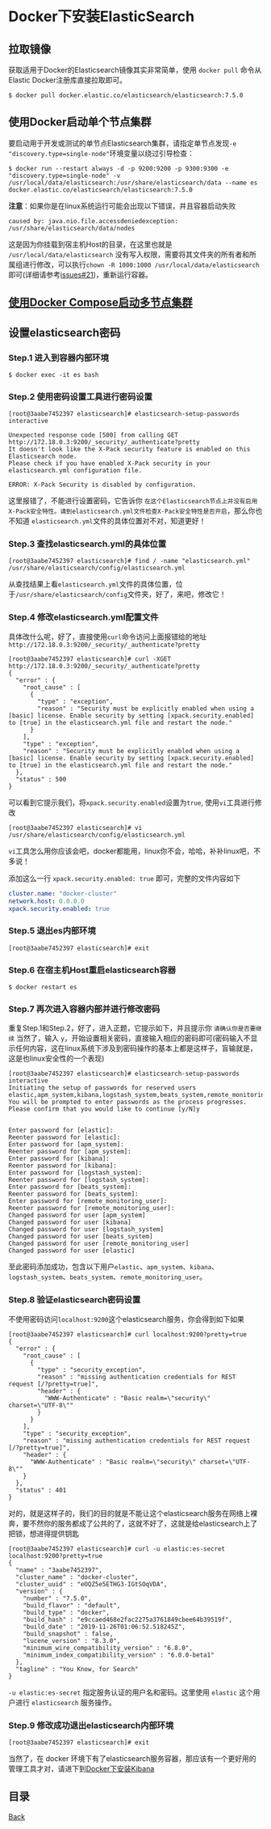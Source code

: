 # Docker下安装ElasticSearch

## 拉取镜像

获取适用于Docker的Elasticsearch镜像其实非常简单，使用 `docker pull` 命令从Elastic Docker注册库直接拉取即可。

```shell
$ docker pull docker.elastic.co/elasticsearch/elasticsearch:7.5.0
```

## 使用Docker启动单个节点集群

要启动用于开发或测试的单节点Elasticsearch集群，请指定单节点发现`-e "discovery.type=single-node"`环境变量以绕过引导检查：

```shell
$ docker run --restart always -d -p 9200:9200 -p 9300:9300 -e "discovery.type=single-node" -v /usr/local/data/elasticsearch:/usr/share/elasticsearch/data --name es docker.elastic.co/elasticsearch/elasticsearch:7.5.0
```

**注意**：如果你是在linux系统运行可能会出现以下错误，并且容器启动失败

```shell
caused by: java.nio.file.accessdeniedexception: /usr/share/elasticsearch/data/nodes
```

这是因为你挂载到宿主机Host的目录，在这里也就是 `/usr/local/data/elasticsearch` 没有写入权限，需要将其文件夹的所有者和所属组进行修改，可以执行`chown -R 1000:1000 /usr/local/data/elasticsearch`即可(详细请参考[issues#21](https://github.com/elastic/elasticsearch-docker/issues/21))，重新运行容器。

## [使用Docker Compose启动多节点集群](https://www.elastic.co/guide/en/elasticsearch/reference/current/docker.html#docker-compose-file)


## 设置elasticsearch密码

### Step.1 进入到容器内部环境

```shell
$ docker exec -it es bash
```

### Step.2 使用密码设置工具进行密码设置

```shell
[root@3aabe7452397 elasticsearch]# elasticsearch-setup-passwords interactive
                                   
Unexpected response code [500] from calling GET http://172.18.0.3:9200/_security/_authenticate?pretty
It doesn't look like the X-Pack security feature is enabled on this Elasticsearch node.
Please check if you have enabled X-Pack security in your elasticsearch.yml configuration file.

ERROR: X-Pack Security is disabled by configuration.
```

这里报错了，不能进行设置密码，它告诉你 `在这个Elasticsearch节点上并没有启用X-Pack安全特性。请到elasticsearch.yml文件检查X-Pack安全特性是否开启`，那么你也不知道 `elasticsearch.yml`文件的具体位置对不对，知道更好！

### Step.3 查找elasticsearch.yml的具体位置

```shell
[root@3aabe7452397 elasticsearch]# find / -name "elasticsearch.yml"
/usr/share/elasticsearch/config/elasticsearch.yml
```

从查找结果上看`elasticsearch.yml`文件的具体位置，位于`/usr/share/elasticsearch/config`文件夹，好了，来吧，修改它！

### Step.4 修改elasticsearch.yml配置文件

具体改什么呢，好了，直接使用`curl`命令访问上面报错给的地址`http://172.18.0.3:9200/_security/_authenticate?pretty`

```shell
[root@3aabe7452397 elasticsearch]# curl -XGET http://172.18.0.3:9200/_security/_authenticate?pretty
{
  "error" : {
    "root_cause" : [
      {
        "type" : "exception",
        "reason" : "Security must be explicitly enabled when using a [basic] license. Enable security by setting [xpack.security.enabled] to [true] in the elasticsearch.yml file and restart the node."
      }
    ],
    "type" : "exception",
    "reason" : "Security must be explicitly enabled when using a [basic] license. Enable security by setting [xpack.security.enabled] to [true] in the elasticsearch.yml file and restart the node."
  },
  "status" : 500
}
```

可以看到它提示我们，将`xpack.security.enabled`设置为`true`, 使用`vi`工具进行修改

```shell
[root@3aabe7452397 elasticsearch]# vi /usr/share/elasticsearch/config/elasticsearch.yml
```

`vi`工具怎么用你应该会吧，docker都能用，linux你不会，哈哈，补补linux吧，不多说！

添加这么一行 `xpack.security.enabled: true` 即可，完整的文件内容如下

```yaml
cluster.name: "docker-cluster"
network.host: 0.0.0.0
xpack.security.enabled: true
```

### Step.5 退出es内部环境

```shell
[root@3aabe7452397 elasticsearch]# exit
```

### Step.6 在宿主机Host重启elasticsearch容器

```shell
$ docker restart es
```

### Step.7 再次进入容器内部并进行修改密码

重复Step.1和Step.2，好了，进入正题，它提示如下，并且提示你 `请确认你是否要继续` 当然了，输入 `y`，开始设置相关密码，直接输入相应的密码即可(密码输入不显示任何内容，这在linux系统下涉及到密码操作的基本上都是这样子，盲输就是，这是也linux安全性的一个表现)

```shell
[root@3aabe7452397 elasticsearch]# elasticsearch-setup-passwords interactive
Initiating the setup of passwords for reserved users elastic,apm_system,kibana,logstash_system,beats_system,remote_monitoring_user.
You will be prompted to enter passwords as the process progresses.
Please confirm that you would like to continue [y/N]y


Enter password for [elastic]: 
Reenter password for [elastic]: 
Enter password for [apm_system]: 
Reenter password for [apm_system]: 
Enter password for [kibana]: 
Reenter password for [kibana]: 
Enter password for [logstash_system]: 
Reenter password for [logstash_system]: 
Enter password for [beats_system]: 
Reenter password for [beats_system]: 
Enter password for [remote_monitoring_user]: 
Reenter password for [remote_monitoring_user]: 
Changed password for user [apm_system]
Changed password for user [kibana]
Changed password for user [logstash_system]
Changed password for user [beats_system]
Changed password for user [remote_monitoring_user]
Changed password for user [elastic]
```

至此密码添加成功，包含以下用户`elastic`、`apm_system`、`kibana`、`logstash_system`、`beats_system`、`remote_monitoring_user`。

### Step.8 验证elasticsearch密码设置

不使用密码访问`localhost:9200`这个elasticsearch服务，你会得到如下如果

```shell
[root@3aabe7452397 elasticsearch]# curl localhost:9200?pretty=true
{
  "error" : {
    "root_cause" : [
      {
        "type" : "security_exception",
        "reason" : "missing authentication credentials for REST request [/?pretty=true]",
        "header" : {
          "WWW-Authenticate" : "Basic realm=\"security\" charset=\"UTF-8\""
        }
      }
    ],
    "type" : "security_exception",
    "reason" : "missing authentication credentials for REST request [/?pretty=true]",
    "header" : {
      "WWW-Authenticate" : "Basic realm=\"security\" charset=\"UTF-8\""
    }
  },
  "status" : 401
}
```

对的，就是这样子的，我们的目的就是不能让这个elasticsearch服务在网络上裸奔，要不然你的服务都成了公共的了，这就不好了，这就是给elasticsearch上了把锁，想进得提供钥匙

```shell
[root@3aabe7452397 elasticsearch]# curl -u elastic:es-secret localhost:9200?pretty=true
{
  "name" : "3aabe7452397",
  "cluster_name" : "docker-cluster",
  "cluster_uuid" : "eOQZ5e5ETHG3-IGtSOqVDA",
  "version" : {
    "number" : "7.5.0",
    "build_flavor" : "default",
    "build_type" : "docker",
    "build_hash" : "e9ccaed468e2fac2275a3761849cbee64b39519f",
    "build_date" : "2019-11-26T01:06:52.518245Z",
    "build_snapshot" : false,
    "lucene_version" : "8.3.0",
    "minimum_wire_compatibility_version" : "6.8.0",
    "minimum_index_compatibility_version" : "6.0.0-beta1"
  },
  "tagline" : "You Know, for Search"
}
```

`-u elastic:es-secret` 指定服务认证的用户名和密码。这里使用 `elastic` 这个用户进行 `elasticsearch` 服务操作。

### Step.9 修改成功退出elasticsearch内部环境

```shell
[root@3aabe7452397 elasticsearch]# exit
```

当然了，在 docker 环境下有了elasticsearch服务容器，那应该有一个更好用的管理工具才对，请进下到[Docker下安装Kibana](docker-install-kibana.md)

## 目录
[Back](../../README.md)